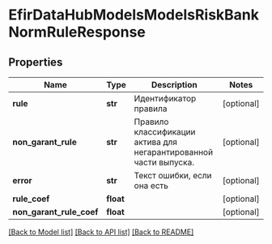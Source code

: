 # EfirDataHubModelsModelsRiskBankNormRuleResponse

## Properties
Name | Type | Description | Notes
------------ | ------------- | ------------- | -------------
**rule** | **str** | Идентификатор правила | [optional] 
**non_garant_rule** | **str** | Правило классификации актива для негарантированной части выпуска. | [optional] 
**error** | **str** | Текст ошибки, если она есть | [optional] 
**rule_coef** | **float** |  | [optional] 
**non_garant_rule_coef** | **float** |  | [optional] 

[[Back to Model list]](../README.md#documentation-for-models) [[Back to API list]](../README.md#documentation-for-api-endpoints) [[Back to README]](../README.md)

